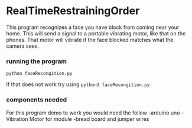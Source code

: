 # RealTimeRestrainingOrder
This program recognizes a face you have block from coming near your home. This will send a signal to a portable vibrating motor, like that on the phones. That motor will vibrate if the face blocked matches what the camera sees.
  
 ### running the program
 
 ```
 python faceRecongition.py
 ```
 
 If that does not work try using ```python3 faceRecongition.py```
 
 ### components needed
 
 For this program demo to work you would need the follow 
 -arduino uno
 -Vibration Motor for module
 -bread board and jumper wires
 
